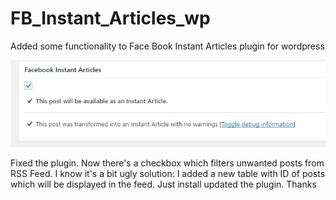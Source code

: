# FB_Instant_Articles_wp
Added some functionality to Face Book Instant Articles plugin for wordpress

<img src="example.png" />

Fixed the plugin. Now there's a checkbox which filters unwanted posts from RSS Feed.
I know it's a bit ugly solution: I added a new table with ID of posts which will be displayed in the feed.
Just install updated the plugin. 
Thanks

